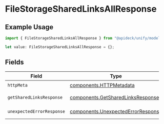 # FileStorageSharedLinksAllResponse

## Example Usage

```typescript
import { FileStorageSharedLinksAllResponse } from "@apideck/unify/models/operations";

let value: FileStorageSharedLinksAllResponse = {};
```

## Fields

| Field                                                                                    | Type                                                                                     | Required                                                                                 | Description                                                                              |
| ---------------------------------------------------------------------------------------- | ---------------------------------------------------------------------------------------- | ---------------------------------------------------------------------------------------- | ---------------------------------------------------------------------------------------- |
| `httpMeta`                                                                               | [components.HTTPMetadata](../../models/components/httpmetadata.md)                       | :heavy_check_mark:                                                                       | N/A                                                                                      |
| `getSharedLinksResponse`                                                                 | [components.GetSharedLinksResponse](../../models/components/getsharedlinksresponse.md)   | :heavy_minus_sign:                                                                       | Shared Links                                                                             |
| `unexpectedErrorResponse`                                                                | [components.UnexpectedErrorResponse](../../models/components/unexpectederrorresponse.md) | :heavy_minus_sign:                                                                       | Unexpected error                                                                         |